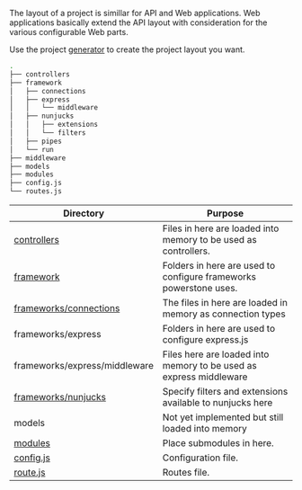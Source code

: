 
The layout of a project is simillar for API and Web applications.
Web applications basically extend the API layout with consideration 
for the various configurable Web parts.

Use the project [generator](generator.html) to create the project layout you want.

```bash
.
├── controllers
├── framework
│   ├── connections
│   ├── express
│   │   └── middleware
│   ├── nunjucks
│   │   ├── extensions
│   │   └── filters
│   ├── pipes
│   └── run
├── middleware
├── models
├── modules
├── config.js
└── routes.js
```

Directory |Purpose 
--------- |-------
[controllers](controllers.html) | Files in here are loaded into memory to be used as controllers.
[framework](frameworks.html) | Folders in here are used to configure frameworks powerstone uses.
[frameworks/connections](connections.html) | The files in here are loaded in memory as connection types
frameworks/express | Folders in here are used to configure express.js
frameworks/express/middleware | Files here are loaded into memory to be used as express middleware
[frameworks/nunjucks](nunjucks.html) | Specify filters and extensions available to nunjucks here
models | Not yet implemented but still loaded into memory
[modules](modules.html) | Place submodules in here.
[config.js](configuration.html) | Configuration file.
[route.js](routing.html) | Routes file.
